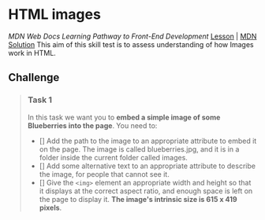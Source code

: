 # HTML images
_MDN Web Docs Learning Pathway to Front-End Development_
[Lesson](https://developer.mozilla.org/en-US/docs/Learn/HTML/Multimedia_and_embedding/Images_in_HTML) |  [MDN Solution](https://github.com/mdn/learning-area/tree/master/html/multimedia-and-embedding/tasks/images)
This aim of this skill test is to assess understanding of how Images work in HTML.
 
## Challenge
> ### Task 1 
> In this task we want you to **embed a simple image of some Blueberries into the page**. You need to: 
> - [] Add the path to the image to an appropriate attribute to embed it on the page. The image is called blueberries.jpg, and it is in a folder inside the current folder called images.
> - [] Add some alternative text to an appropriate attribute to describe the image, for people that cannot see it.
> - [] Give the ``<img>`` element an appropriate width and height so that it displays at the correct aspect ratio, and enough space is left on the page to display it. **The image's intrinsic size is 615 x 419 pixels**.
